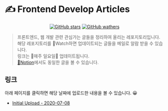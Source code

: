 # ✍️ Frontend Develop Articles

<div align="center">

[![GitHub stars](https://img.shields.io/github/stars/choisohyun/develop-article?style=social)](https://github.com/choisohyun/develop-article/stargazers)
[![GitHub wathers](https://img.shields.io/github/watchers/choisohyun/develop-article?style=social)](https://github.com/choisohyun/develop-article/stargazers)

</div>

> 프론트엔드, 웹 개발 관련 관심가는 글들을 정리하여 올리는 레포지토리입니다.  
> 해당 레포지토리를 📸Watch하면 업데이트되는 글들을 메일로 알람 받을 수 있습니다.  
> 링크는 🐥매주 일요일🐥 업데이트됩니다.  
> [📙Notion](https://www.notion.so/choisohyun/Frontend-Develop-Articles-4467b6aa4c094005ba4dcb94aec1fafe)에서도 동일한 글을 볼 수 있습니다.

## 링크

아래 페이지를 클릭하면 해당 날짜에 업로드한 내용을 볼 수 있습니다. 😀

- [Initial Upload - 2020-07-08](articles/2020-07-08.md)
